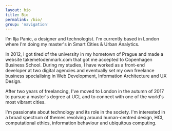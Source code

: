 ```yaml
---
layout: bio
title: Bio
permalink: /bio/
group: 'navigation'
---
```


I’m Ilja Panic, a designer and technologist. I'm currently based in London where I'm doing my master's in Smart Cities & Urban Analytics.


In 2012, I got tired of the university in my hometown of Prague and made a website takemetodenmark.com that got me accepted to Copenhagen Business School. During my studies, I have worked as a front-end developer at two digital agencies and eventually set my own freelance business specialising in Web Development, Information Architecture and UX Design.

After two years of freelancing, I've moved to London in the autumn of 2017 to pursue a master's degree at UCL and to connect with one of the world's most vibrant cities.

I'm passionate about technology and its role in the society. I'm interested in a broad spectrum of themes revolving around human-centred design, HCI, computational ethics, information behaviour and ubiquitous computing.
